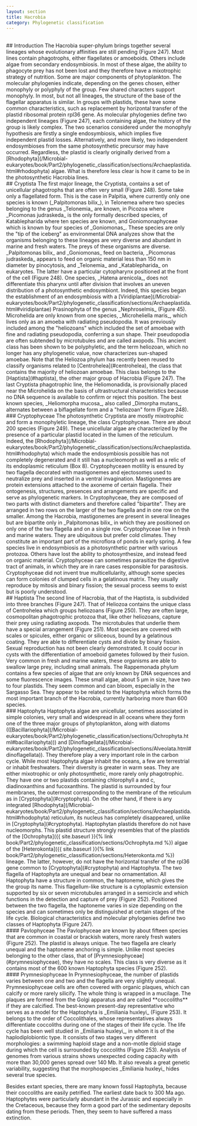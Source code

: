 ```yaml
---
layout: section
title: Hacrobia
category: Phylogenetic classification
---
```


<br>
## Introduction
The Hacrobia super-phylum brings together several lineages whose evolutionary affinities are still pending (Figure 247). Most lines contain phagotrophs, either flagellates or amoeboids. Others include algae from secondary endosymbiosis. In most of these algae, the ability to phagocyte prey has not been lost and they therefore have a mixotrophic strategy of nutrition. Some are major components of phytoplankton. The molecular phylogenies indicate, depending on the genes chosen, either monophyly or polyphyly of the group. Few shared characters support monophyly. In most, but not all lineages, the structure of the base of the flagellar apparatus is similar. In groups with plastids, these have some common characteristics, such as replacement by horizontal transfer of the plastid ribosomal protein rpl36 gene. As molecular phylogenies define two independent lineages (Figure 247), each containing algae, the history of the group is likely complex. The two scenarios considered under the monophyly hypothesis are firstly a single endosymbiosis, which implies five independent plastid losses. Alternatively, and more likely, two independent endosymbioses from the same photosynthetic precursor may have occurred. Regardless, the plastid is clearly originally derived from a [Rhodophyta](/Microbial-eukaryotes/book/Part2/phylogenetic_classification/sections/Archaeplastida.html#rhodophyta) algae. What is therefore less clear is how it came to be in the photosynthetic Hacrobia lines.

<br>
## Cryptista
The first major lineage, the Cryptista, contains a set of unicellular phagotrophs that are often very small (Figure 248). Some take only a flagellated form. This is the case in Palpitia, where currently only one species is known (_Palpitomonas bilix_), in Telonemea where two species belonging to the genus _Telonemia_ are known, in Picozoa where _Picomonas judraskeda_ is the only formally described species, of Katablepharida where ten species are known, and Goniomonaphyceae which is known by four species of _Goniomonas_. These species are only the "tip of the iceberg" as environmental DNA analyzes show that the organisms belonging to these lineages are very diverse and abundant in marine and fresh waters. The preys of these organisms are diverse. _Palpitomonas bilix_ and _Goniomonas_ feed on bacteria, _Picomonas judraskeda_ appears to feed on organic material less than 150 nm in diameter by pinocytosis, and _Telonemia_ and _Katablepharida_ on eukaryotes. The latter have a particular cytopharynx positioned at the front of the cell (Figure 248). One species, _Hatena arenicola_, does not differentiate this pharynx until after division that involves an uneven distribution of a photosynthetic endosymbiont. Indeed, this species began the establishment of an endosymbiosis with a [Viridiplantae](/Microbial-eukaryotes/book/Part2/phylogenetic_classification/sections/Archaeplastida.html#viridiplantae) Prasinophyta of the genus _Nephroselmis_ (Figure 45). Microhelida are only known from one species, _Microheliella maris_, which lives only as an amoeba with radiating pseudopodia. It was previously included among the "heliozoans" which included the set of amoebae with fine and radiating pseudopodia, conferring a sun shape. Their pseudopodia are often subtended by microtubules and are called axopods. This ancient class has been shown to be polyphyletic, and the term heliozoan, which no longer has any phylogenetic value, now characterizes sun-shaped amoebae. Note that the Heliozoa phylum has recently been reused to classify organisms related to [Centrohelea](#centrohelea), the class that contains the majority of heliozoan amoebae. This class belongs to the [Haptista](#haptista), the other major group of Hacrobia (Figure 247). The last Cryptista phagotrophic line, the Heliomonadida, is provisionally placed near the Microhelida on the basis of ultrastructural characteristics because no DNA sequence is available to confirm or reject this position. The best known species, _Heliomorpha mucosa_, also called _Dimorpha mutans_, alternates between a biflagellate form and a "heliozoan" form (Figure 248).

<br>
### Cryptophyceae
The photosynthetic Cryptista are mostly mixotrophic and form a monophyletic lineage, the class Cryptophyceae. There are about 200 species (Figure 249). These unicellular algae are characterized by the presence of a particular plastid located in the lumen of the reticulum. Indeed, the [Rhodophyta](/Microbial-eukaryotes/book/Part2/phylogenetic_classification/sections/Archaeplastida.html#rhodophyta) which made the endosymbiosis possible has not completely degenerated and it still has a nucleomorph as well as a relic of its endoplasmic reticulum (Box 8). Cryptophyceaen motility is ensured by two flagella decorated with mastigonemes and ejectosomes used to neutralize prey and inserted in a ventral invagination. Mastigonemes are protein extensions attached to the axoneme of certain flagella. Their ontogenesis, structures, presences and arrangements are specific and serve as phylogenetic markers. In Cryptophyceae, they are composed of two parts with distinct diameters and therefore called "bipartite". They are arranged in two rows on the larger of the two flagella and in one row on the smaller. Among the Hacrobia, mastigonemes are present in several lineages but are bipartite only in _Palpitomonas bilix_ in which they are positioned on only one of the two flagella and on a single row. Cryptophyceae live in fresh and marine waters. They are ubiquitous but prefer cold climates. They constitute an important part of the microflora of ponds in early spring. A few species live in endosymbiosis as a photosynthetic partner with various protozoa. Others have lost the ability to photosynthesize, and instead feed on organic material. Cryptophyceae can sometimes parasitize the digestive tract of animals, in which they are in rare cases responsible for parasitosis. Cryptophyceae did not invent true multicellularity, although some species can form colonies of clumped cells in a gelatinous matrix. They usually reproduce by mitosis and binary fission; the sexual process seems to exist but is poorly understood.

<br>
## Haptista
The second line of Hacrobia, that of the Haptista, is subdivided into three branches (Figure 247). That of Heliozoa contains the unique class of Centrohelea which groups heliozoans (Figure 250). They are often large, cosmopolitan phagotrophic protozoa that, like other heliozoans, capture their prey using radiating axopods. The microtubules that underlie them have a special arrangement (Figure 251). Most species are covered with scales or spicules, either organic or siliceous, bound by a gelatinous coating. They are able to differentiate cysts and divide by binary fission. Sexual reproduction has not been clearly demonstrated. It could occur in cysts with the differentiation of amoeboid gametes followed by their fusion. Very common in fresh and marine waters, these organisms are able to swallow large prey, including small animals. The Rappemonada phylum contains a few species of algae that are only known by DNA sequences and some fluorescence images. These small algae, about 5 μm in size, have two to four plastids. They seem common and can bloom, especially in the Sargasso Sea. They appear to be related to the Haptophyta which forms the most important branch of the Hacrobia, currently harboring more than 600 species.

<br>
### Haptophyta
Haptophyta algae are unicellular, sometimes associated in simple colonies, very small and widespread in all oceans where they form one of the three major groups of phytoplankton, along with diatoms (([Bacillariophyta](/Microbial-eukaryotes/book/Part2/phylogenetic_classification/sections/Ochrophyta.html#bacillariophyta))) and [Dinoflagellata](/Microbial-eukaryotes/book/Part2/phylogenetic_classification/sections/Alveolata.html#dinoflagellata)). They therefore play a very important role in the carbon cycle. While most Haptophyta algae inhabit the oceans, a few are terrestrial or inhabit freshwaters. Their diversity is greater in warm seas. They are either mixotrophic or only photosynthetic, more rarely only phagotrophic. They have one or two plastids containing chlorophyll a and c, diadinoxanthins and fucoxanthins. The plastid is surrounded by four membranes, the outermost corresponding to the membrane of the reticulum as in [Cryptophyta](#cryptophyta). On the other hand, if there is any integrated [Rhodophyta](/Microbial-eukaryotes/book/Part2/phylogenetic_classification/sections/Archaeplastida.html#rhodophyta) reticulum, its nucleus has completely disappeared, unlike in [Cryptophyta](#cryptophyta). Haptophytan plastids therefore do not have nucleomorphs. This plastid structure strongly resembles that of the plastids of the [Ochrophyta]({{ site.baseurl }}{% link book/Part2/phylogenetic_classification/sections/Ochrophyta.md %}) algae of the [Heterokonta]({{ site.baseurl }}{% link book/Part2/phylogenetic_classification/sections/Heterokonta.md %}) lineage. The latter, however, do not have the horizontal transfer of the rpl36 gene common to [Cryptophyta](#cryptophyta) and Haptophyta. The two flagella of Haptophyta are unequal and bear no ornamentation. All Haptophyta have a structure in common, the haptoneme, which gives the the group its name. This flagellum-like structure is a cytoplasmic extension supported by six or seven microtubules arranged in a semicircle and which functions in the detection and capture of prey (Figure 252). Positioned between the two flagella, the haptoneme varies in size depending on the species and can sometimes only be distinguished at certain stages of the life cycle. Biological characteristics and molecular phylogenies define two classes of Haptophyta (Figure 247).

<br>
#### Pavlophyceae
The Pavlophyceae are known by about fifteen species that are common in coastal or brackish waters, more rarely fresh waters (Figure 252). The plastid is always unique. The two flagella are clearly unequal and the haptoneme anchoring is simple. Unlike most species belonging to the other class, that of [Prymnesiophyceae](#prymnesiophyceae), they have no scales. This class is very diverse as it contains most of the 600 known Haptophyta species (Figure 252).

<br>
#### Prymnesiophyceae
In Prymnesiophyceae, the number of plastids varies between one and two and the flagella are very slightly unequal. Prymnesiophyceae cells are often covered with organic plaques, which can calcify or more rarely silicify. The whole thing is wrapped in a mucilage. The plaques are formed from the Golgi apparatus and are called **coccoliths** if they are calcified. The best-known present-day representative who serves as a model for the Haptophyta is _Emiliania huxleyi_ (Figure 253). It belongs to the order of Coccolithales, whose representatives always differentiate coccoliths during one of the stages of their life cycle. The life cycle has been well studied in _Emiliania huxleyi_, in whom it is of the haplodiplobiontic type. It consists of two stages very different morphologies: a swimming haploid stage and a non-motile diploid stage during which the cell is surrounded by coccoliths (Figure 253). Analysis of genomes from various strains shows unexpected coding capacity with more than 30,000 genes spread over 140 Mb. It also reveals a great genetic variability, suggesting that the morphospecies _Emiliania huxleyi_ hides several true species.

Besides extant species, there are many known fossil Haptophyta, because their coccoliths are easily petrified. The earliest date back to 300 Ma ago. Haptophytes were particularly abundant in the Jurassic and especially in the Cretaceous, because they form a good part of the sedimentary deposits dating from these periods. Then, they seem to have suffered a mass extinction.
